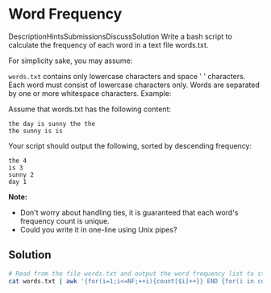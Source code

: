 # Word Frequency
DescriptionHintsSubmissionsDiscussSolution
Write a bash script to calculate the frequency of each word in a text file words.txt.

For simplicity sake, you may assume:

`words.txt` contains only lowercase characters and space ' ' characters.
Each word must consist of lowercase characters only.
Words are separated by one or more whitespace characters.
Example:

Assume that words.txt has the following content:
```
the day is sunny the the
the sunny is is
```
Your script should output the following, sorted by descending frequency:
```
the 4
is 3
sunny 2
day 1
```
**Note:**

+ Don't worry about handling ties, it is guaranteed that each word's frequency count is unique.
+ Could you write it in one-line using Unix pipes?

## Solution
```bash
# Read from the file words.txt and output the word frequency list to stdout.
cat words.txt | awk '{for(i=1;i<=NF;++i){count[$i]++}} END {for(i in count) {print i,count[i]}}' | sort -k2nr
```
